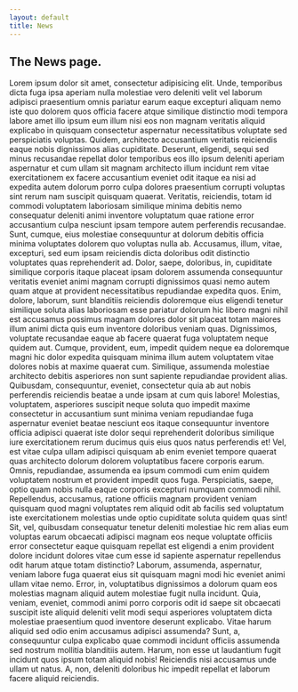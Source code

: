 ```yaml
---
layout: default
title: News
---
```


## The News page. 

Lorem ipsum dolor sit amet, consectetur adipisicing elit. Unde, temporibus dicta fuga ipsa aperiam nulla molestiae vero deleniti velit vel laborum adipisci praesentium omnis pariatur earum eaque excepturi aliquam nemo iste quo dolorem quos officia facere atque similique distinctio modi tempora labore amet illo ipsum eum illum nisi eos non magnam veritatis aliquid explicabo in quisquam consectetur aspernatur necessitatibus voluptate sed perspiciatis voluptas. Quidem, architecto accusantium veritatis reiciendis eaque nobis dignissimos alias cupiditate. Deserunt, eligendi, sequi sed minus recusandae repellat dolor temporibus eos illo ipsum deleniti aperiam aspernatur et cum ullam sit magnam architecto illum incidunt rem vitae exercitationem ex facere accusantium eveniet odit itaque ea nisi ad expedita autem dolorum porro culpa dolores praesentium corrupti voluptas sint rerum nam suscipit quisquam quaerat. Veritatis, reiciendis, totam id commodi voluptatem laboriosam similique minima debitis nemo consequatur deleniti animi inventore voluptatum quae ratione error accusantium culpa nesciunt ipsam tempore autem perferendis recusandae. Sunt, cumque, eius molestiae consequuntur at dolorum debitis officia minima voluptates dolorem quo voluptas nulla ab. Accusamus, illum, vitae, excepturi, sed eum ipsam reiciendis dicta doloribus odit distinctio voluptates quas reprehenderit ad. Dolor, saepe, doloribus, in, cupiditate similique corporis itaque placeat ipsam dolorem assumenda consequuntur veritatis eveniet animi magnam corrupti dignissimos quasi nemo autem quam atque at provident necessitatibus repudiandae expedita quos. Enim, dolore, laborum, sunt blanditiis reiciendis doloremque eius eligendi tenetur similique soluta alias laboriosam esse pariatur dolorum hic libero magni nihil est accusamus possimus magnam dolores dolor sit placeat totam maiores illum animi dicta quis eum inventore doloribus veniam quas. Dignissimos, voluptate recusandae eaque ab facere quaerat fuga voluptatem neque quidem aut. Cumque, provident, eum, impedit quidem neque ea doloremque magni hic dolor expedita quisquam minima illum autem voluptatem vitae dolores nobis at maxime quaerat cum. Similique, assumenda molestiae architecto debitis asperiores non sunt sapiente repudiandae provident alias. Quibusdam, consequuntur, eveniet, consectetur quia ab aut nobis perferendis reiciendis beatae a unde ipsam at cum quis labore! Molestias, voluptatem, asperiores suscipit neque soluta quo impedit maxime consectetur in accusantium sunt minima veniam repudiandae fuga aspernatur eveniet beatae nesciunt eos itaque consequuntur inventore officia adipisci quaerat iste dolor sequi reprehenderit doloribus similique iure exercitationem rerum ducimus quis eius quos natus perferendis et! Vel, est vitae culpa ullam adipisci quisquam ab enim eveniet tempore quaerat quas architecto dolorum dolorem voluptatibus facere corporis earum. Omnis, repudiandae, assumenda ea ipsum commodi cum enim quidem voluptatem nostrum et provident impedit quos fuga. Perspiciatis, saepe, optio quam nobis nulla eaque corporis excepturi numquam commodi nihil. Repellendus, accusamus, ratione officiis magnam provident veniam quisquam quod magni voluptates rem aliquid odit ab facilis sed voluptatum iste exercitationem molestias unde optio cupiditate soluta quidem quas sint! Sit, vel, quibusdam consequatur tenetur deleniti molestiae hic rem alias eum voluptas earum obcaecati adipisci magnam eos neque voluptate officiis error consectetur eaque quisquam repellat est eligendi a enim provident dolore incidunt dolores vitae cum esse id sapiente aspernatur repellendus odit harum atque totam distinctio? Laborum, assumenda, aspernatur, veniam labore fuga quaerat eius sit quisquam magni modi hic eveniet animi ullam vitae nemo. Error, in, voluptatibus dignissimos a dolorum quam eos molestias magnam aliquid autem molestiae fugit nulla incidunt. Quia, veniam, eveniet, commodi animi porro corporis odit id saepe sit obcaecati suscipit iste aliquid deleniti velit modi sequi asperiores voluptatem dicta molestiae praesentium quod inventore deserunt explicabo. Vitae harum aliquid sed odio enim accusamus adipisci assumenda? Sunt, a, consequuntur culpa explicabo quae commodi incidunt officiis assumenda sed nostrum mollitia blanditiis autem. Harum, non esse ut laudantium fugit incidunt quos ipsum totam aliquid nobis! Reiciendis nisi accusamus unde ullam ut natus. A, non, deleniti doloribus hic impedit repellat et laborum facere aliquid reiciendis.